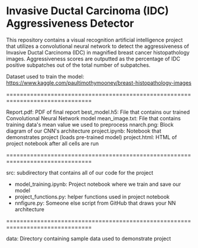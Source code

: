 # Invasive Ductal Carcinoma (IDC) Aggressiveness Detector
This repository contains a visual recognition artificial intelligence project that utilizes a convolutional neural network to detect the aggressiveness of Invasive Ductal Carcinoma (IDC) in magnified breast cancer histopathology images.
Aggressiveness scores are outputted as the percentage of IDC positive subpatches out of the total number of subpatches.

Dataset used to train the model: https://www.kaggle.com/paultimothymooney/breast-histopathology-images

===============================================================================

Report.pdf: PDF of final report
best_model.h5: File that contains our trained Convolutional Neural Network model
mean_image.txt: File that contains training data's mean value we used to preprocess
nnarch.png: Block diagram of our CNN's architecture 
project.ipynb: Notebook that demonstrates project (loads pre-trained model)
project.html: HTML of project notebook after all cells are run

===============================================================================

src: subdirectory that contains all of our code for the project
  - model_training.ipynb: Project notebook where we train and save our model
  - project_functions.py: helper functions used in project notebook
  - nnfigure.py: Someone else script from GitHub that draws your NN architecture 

===============================================================================

data: Directory containing sample data used to demonstrate project
